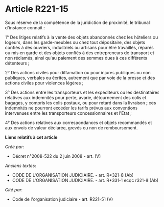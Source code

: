 # Article R221-15

Sous réserve de la compétence de la juridiction de proximité, le tribunal d'instance connaît :

1° Des litiges relatifs à la vente des objets abandonnés chez les hôteliers ou logeurs, dans les garde-meubles ou chez tout
dépositaire, des objets confiés à des ouvriers, industriels ou artisans pour être travaillés, réparés ou mis en garde et des
objets confiés à des entrepreneurs de transport et non réclamés, ainsi qu'au paiement des sommes dues à ces différents
détenteurs ;

2° Des actions civiles pour diffamation ou pour injures publiques ou non publiques, verbales ou écrites, autrement que par
voie de la presse et des actions civiles pour violences légères ;

3° Des actions entre les transporteurs et les expéditeurs ou les destinataires relatives aux indemnités pour perte, avarie,
détournement des colis et bagages, y compris les colis postaux, ou pour retard dans la livraison ; ces indemnités ne pourront
excéder les tarifs prévus aux conventions intervenues entre les transporteurs concessionnaires et l'Etat ;

4° Des actions relatives aux correspondances et objets recommandés et aux envois de valeur déclarée, grevés ou non de
remboursement.

**Liens relatifs à cet article**

_Créé par_:

  - Décret n°2008-522 du 2 juin 2008 - art. (V)

_Anciens textes_:

  - CODE DE L'ORGANISATION JUDICIAIRE. - art. R*321-8 (Ab)
  - CODE DE L'ORGANISATION JUDICIAIRE. - art. R*331-1 ecqc r321-8 (Ab)

_Cité par_:

  - Code de l'organisation judiciaire - art. R221-51 (V)
